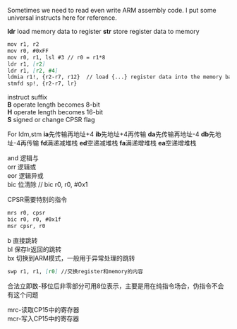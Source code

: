 Sometimes we need to read even write ARM assembly code. I put some universal instructs here for reference.

**ldr** load memory data to register
**str** store register data to memory

```markdown
mov r1, r2
mov r0, #0xFF
mov r0, r1, lsl #3 // r0 = r1*8
ldr r1, [r2]
ldr r1, [r2, #4]
ldmia r1!, {r2-r7, r12}  // load {...} register data into the memory based on address which r1 stores
stmfd sp!, {r2-r7, lr}
```
instruct suffix<br>
**B** operate length becomes 8-bit<br>
**H** operate length becomes 16-bit<br>
**S** signed or change CPSR flag<br>

For ldm,stm
**ia**先传输再地址+4
**ib**先地址+4再传输
**da**先传输再地址-4
**db**先地址-4再传输
**fd**满递减堆栈
**ed**空递减堆栈
**fa**满递增堆栈
**ea**空递增堆栈

and 逻辑与<br>
orr 逻辑或<br>
eor 逻辑异或<br>
bic 位清除  // bic r0, r0, #0x1

CPSR需要特别的指令<br>
```markdown
mrs r0, cpsr
bic r0, r0, #0x1f
msr cpsr, r0
```

b 直接跳转<br>
bl 保存lr返回的跳转<br>
bx 切换到ARM模式，一般用于异常处理的跳转<br>
```markdown
swp r1, r1, [r0] //交换register和memory的内容
```
合法立即数-移位后非零部分可用8位表示，主要是用在纯指令场合，伪指令不会有这个问题

mrc-读取CP15中的寄存器<br>
mcr-写入CP15中的寄存器<br>
